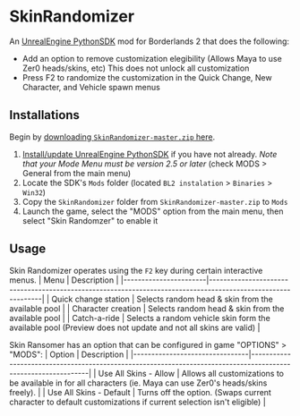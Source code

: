 # SkinRandomizer
An [UnrealEngine PythonSDK](https://github.com/bl-sdk/PythonSDK) mod for Borderlands 2 that does the following:
* Add an option to remove customization elegibility (Allows Maya to use Zer0 heads/skins, etc) This does not unlock all customization 
* Press F2 to randomize the customization in the Quick Change, New Character, and Vehicle spawn menus

## Installations

Begin by [downloading `SkinRandomizer-master.zip` here](https://github.com/Cae-l/SkinRandomizer/archive/refs/heads/master.zip).

1. [Install/update UnrealEngine PythonSDK](https://bl-sdk.github.io/) if you have not already. *Note that your Mode Menu must be version 2.5 or later* (check MODS > General from the main menu)
2. Locate the SDK's `Mods` folder (located `BL2 instalation` > `Binaries` > `Win32`)
3. Copy the `SkinRandomizer` folder from `SkinRandomizer-master.zip` to `Mods` 
4. Launch the game, select the "MODS" option from the main menu, then select "Skin Randomzer" to enable it


## Usage

Skin Randomizer operates using the `F2` key during certain interactive menus.
| Menu                  | Description                                                                                                 |
|-----------------------|-------------------------------------------------------------------------------------------------------------|
| Quick change station  | Selects random head & skin from the available pool                                                          |
| Character creation    | Selects random head & skin from the available pool                                                          |
| Catch-a-ride          | Selects a random vehicle skin form the available pool (Preview does not update and not all skins are valid) |


Skin Ransomer has an option that can be configured in game "OPTIONS" > "MODS":
| Option                         | Description                                                                                                   |
|--------------------------------|---------------------------------------------------------------------------------------------------------------|
| Use All Skins - Allow          | Allows all customizations to be available in for all characters (ie. Maya can use Zer0's heads/skins freely). |
| Use All Skins - Default        | Turns off the option. (Swaps current character to default customizations if current selection isn't eligible) |

